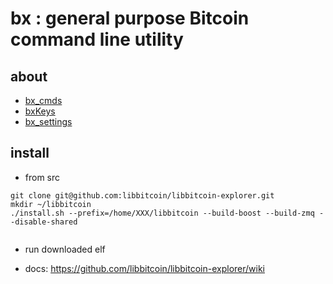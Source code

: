 # bx : general purpose Bitcoin command line utility

## about
* [bx_cmds](bx_cmds.md)
* [bxKeys](bxKeys.md)
* [bx_settings](bx_settings.md)


## install

* from src 

```
git clone git@github.com:libbitcoin/libbitcoin-explorer.git
mkdir ~/libbitcoin
./install.sh --prefix=/home/XXX/libbitcoin --build-boost --build-zmq --disable-shared


```
* run downloaded elf

* docs: https://github.com/libbitcoin/libbitcoin-explorer/wiki
